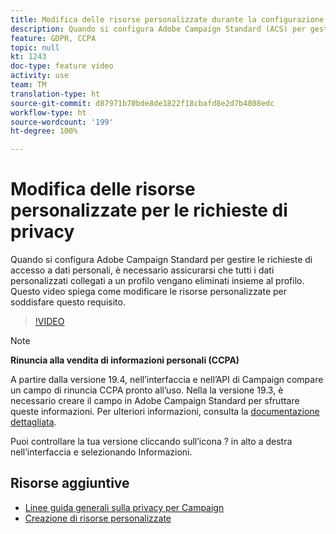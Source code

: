 ```yaml
---
title: Modifica delle risorse personalizzate durante la configurazione di Adobe Campaign Standard (ACS) per le richieste di accesso a dati personali
description: Quando si configura Adobe Campaign Standard (ACS) per gestire le richieste di accesso a dati personali, è necessario assicurarsi che tutti i dati personalizzati collegati a un profilo vengano eliminati insieme al profilo. Questo video spiega come modificare le risorse personalizzate per soddisfare questo requisito.
feature: GDPR, CCPA
topic: null
kt: 1243
doc-type: feature video
activity: use
team: TM
translation-type: ht
source-git-commit: d87971b70bde8de1822f18cbafd8e2d7b4808edc
workflow-type: ht
source-wordcount: '199'
ht-degree: 100%

---
```



# Modifica delle risorse personalizzate per le richieste di privacy

Quando si configura Adobe Campaign Standard per gestire le richieste di accesso a dati personali, è necessario assicurarsi che tutti i dati personalizzati collegati a un profilo vengano eliminati insieme al profilo. Questo video spiega come modificare le risorse personalizzate per soddisfare questo requisito.

>[!VIDEO](https://video.tv.adobe.com/v/23326?quality=12&captions=ita)

>[!NOTE]
>
>**Rinuncia alla vendita di informazioni personali (CCPA)**
>
>A partire dalla versione 19.4, nell’interfaccia e nell’API di Campaign compare un campo di rinuncia CCPA pronto all’uso. Nella la versione 19.3, è necessario creare il campo in Adobe Campaign Standard per sfruttare queste informazioni. Per ulteriori informazioni, consulta la [documentazione dettagliata](https://helpx.adobe.com/it/campaign/kb/acs-privacy.html#ccpa).
>
> Puoi controllare la tua versione cliccando sull’icona ? in alto a destra nell’interfaccia e selezionando Informazioni.

## Risorse aggiuntive

* [Linee guida generali sulla privacy per Campaign](https://helpx.adobe.com/it/campaign/kb/campaign-privacy-overview.html)
* [Creazione di risorse personalizzate](/help/managing-processes-and-data/custom-resources/creating-custom-resources.md)
